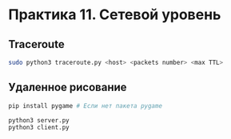 # Практика 11. Сетевой уровень

## Traceroute

```bash
sudo python3 traceroute.py <host> <packets number> <max TTL>
```

## Удаленное рисование

```bash
pip install pygame # Если нет пакета pygame

python3 server.py
python3 client.py
```
